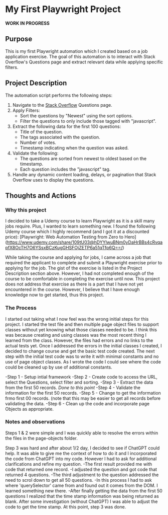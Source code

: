    # My First Playwright Project

   **WORK IN PROGRESS**

## Purpose
This is my first Playwright automation which I created based on a job application exercise. The goal of this automation is to interact with Stack Overflow's Questions page and extract relevant data while applying specific filters.

## Project Description

The automation script performs the following steps:

1. Navigate to the [Stack Overflow](https://stackoverflow.com/questions) Questions page.
2. Apply Filters:
   - Sort the questions by "Newest" using the sort options.
   - Filter the questions to only include those tagged with "javascript".
3. Extract the following data for the first 100 questions:
   - Title of the question.
   - The tags associated with the question.
   - Number of votes.
   - Timestamp indicating when the question was asked.
4. Validate the following:
   - The questions are sorted from newest to oldest based on the timestamp.
   - Each question includes the "javascript" tag.
5. Handle any dynamic content loading, delays, or pagination that Stack Overflow uses to display the questions.

## Thoughts and Actions
### Why this project
I decided to take a Udemy course to learn Playwright as it is a skill many jobs require. Plus, I wanted to learn something new. 
I found the following Udemy course which I highly recommend (and I got it at a discounted price):
[Playwright: Web Automation Testing from Zero to Hero] (https://www.udemy.com/share/109tU03@hDYYlwuBNm0yDaHrBBs4cRvqapfX8OcTH7O6YSsxBCzKugGHSFOjZETP6a51qTfp6Q==/)

While taking the course and applying for jobs, I came across a job that required the applicant to complete and submit a Playwright exercise prior to applying for the job. The gist of the exercise is listed in the Project Description section above. However, I had not completed enough of the course to be comfortable in completing the exercise until now. This project does not address that exercise as there is a part that I have not yet encountered in the course. However, I believe that I have enough knowledge now to get started, thus this project.

### The Process
I started out taking what I now feel was the wrong initial steps for this project. I started the test file and then multiple page object files to support classes without yet knowing what those classes needed to be. I think this was because creating and using classes was the most recent thing I learned from the class. However, the files had errors and no links to the actual tests yet. Once I addressed the errors in the initial classes I created, I decided to change course and get the basic test code created.
The next step with the initial test code was to write it with minimal constants and no use of page object classes. As I wrote the code I could see where the code could be cleaned up by use of additional constants.

-Step 1 - Setup intial framework
-Step 2 - Create code to access the URL, select the Questions, select filter and sorting.
-Step 3 - Extract the data from the first 50 records.
*Done to this point*
-Step 4 - Validate the information for the first 50 records.
-Step 5 - Change to get the information frmo first 00 records. (note that this may be easier to get all records before validating the data.
-Step 6 - Clean up the code and incorporate page Objects as appropriate.

### Notes and observations
Steps 1 & 2 were simple and I was quickly able to resolve the errors within the files in the page-objects folder. 

Step 3 was hard and after about 1/2 day, I decided to see if ChatGPT could help.  It was able to give me the context of how to do it and I incorporated the code from ChatGPT into my code. However I had to ask for additional clarifications and refine my question. 
-The first result provided me with code that returned one record.
-I adjusted the question and got code that returned 4 questions.
-The third adjustment to the question addressed the need to scrol down to get all 50 questions.
-In this process I had to ask where 'querySelector' came from and found out it comes from the DOM. I learned something new there.
-After finally getting the data from the first 50 questions I realized that the time stamp information was being returned as blank. After some investigation (without ChatGPT) I was able to adjust the code to get the time stamp.
At this point, step 3 was done.